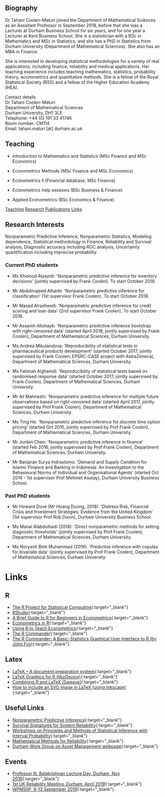 

## Biography

Dr Tahani Coolen-Maturi joined the Department of Mathematical Sciences as an Assistant Professor in September 2018, before that she was a Lecturer at Durham Business School for six years, and for one year a Lecturer at Kent Business School. She is a statistician with a BSc in Mathematics and MSc in Statistics, and she has a PhD in Statistics from Durham University (Department of Mathematical Sciences). She also has an MBA in Finance.

She is interested in developing statistical methodologies for a variety of real applications, including finance, reliability and medical applications. Her teaching experience includes teaching mathematics, statistics, probability theory, econometrics and quantitative methods. She is a fellow of the Royal Statistical Society (RSS) and a fellow of the Higher Education Academy (HEA).



Contact details  
Dr Tahani Coolen-Maturi  
Department of Mathematical Sciences  
Durham University, DH1 3LE  
Telephone: +44 (0) 191 33 41746  
Room number: CM114  
Email:  tahani.maturi [at] durham.ac.uk


## Teaching
 
- Introduction to Mathematics and Statistics (MSc Finance and MSc Economics)

- Econometrics Methods (MSc Finance and MSc Economics)

- Econometrics II (Financial database, MSc Finance)

- Econometrics help sessions (BSc Business & Finance)

- Applied Econometrics (BSc Economics & Finance)

[Teaching](teaching.md) [Research](research.md) [Publications](publications.md)  [Links](links)

## Research Interests

Nonparametric Predictive Inference, Nonparametric Statistics, Modeling dependence, Statistical methodology in Finance, Reliability and Survival analysis, Diagnostic accuracy including ROC analysis, Uncertainty quantification including imprecise probability.


### Current PhD students


- Ms Kholood Alyazidi: 'Nonparametric predictive inference for inventory decisions' (jointly supervised by Frank Coolen). To start October 2018.

- Mr Abdulmajeed Alharbi: 'Nonparametric predictive inference for classification' (1st supervisor Frank Coolen). To start October 2018.

- Mr Masad Alrasheedi: 'Nonparametric predictive inference for credit scoring and loan data' (2nd supervisor Frank Coolen). To start October 2018.

- Mr Assamh Alluhayb: 'Nonparametric predictive inference bootstrap with right-censored data' (started April 2018, jointly supervised by Frank Coolen), Department of Mathematical Sciences, Durham University.

- Ms Andrea Mikulandova: 'Reproducibility of statistical tests in pharmaceutical products development' (started October 2017, jointly supervised by Frank Coolen; EPSRC-CASE project with AstraZeneca), Department of Mathematical Sciences, Durham University.

- Ms Fatimah Alghamdi: 'Reproducibility of statistical tests based on randomised response data' (started October 2017, jointly supervised by Frank Coolen), Department of Mathematical Sciences, Durham University.

- Mr Ali Mahnashi: 'Nonparametric predictive inference for multiple future observations based on right-censored data' (started April 2017, jointly supervised by Prof Frank Coolen), Department of Mathematical Sciences, Durham University.

- Ms Ting He: 'Nonparametric predictive inference for discrete time option pricing' (started Oct 2015, jointly supervised by Prof Frank Coolen), Department of Mathematical Sciences, Durham University.

- Mr Junbin Chen: 'Nonparametric predictive inference in finance' (started Feb 2016, jointly supervised by Prof Frank Coolen), Department of Mathematical Sciences, Durham University.

- Mr Banjaran Surya Indrastomo: 'Demand and Supply Condition for Islamic Finance and Banking in Indonesia: An Investigation to the Behavioural Norms of Individual and Organisational Agents’ (started Oct 2014 - 1st supervisor Prof Mehmet Asutay), Durham University Business School.



### Past PhD students

- Mr Howard Dove (Mr Hoang Duong, 2018): 'Distress Risk, Financial Crisis and Investment Strategies: Evidence from the United Kingdom' (1st supervisor Prof Rob Dixon), Durham University Business School.

- Ms Manal Alabdulhadi (2018): 'Direct nonparametric methods for setting diagnostic thresholds' (jointly supervised by Prof Frank Coolen), Department of Mathematical Sciences, Durham University.

- Ms Noryanti Binti Muhammad (2016). 'Predictive inference with copulas for bivariate data' (jointly supervised by Prof Frank Coolen), Department of Mathematical Sciences, Durham University.





# Links
## R
- [The R Project for Statistical Computing](https://www.r-project.org){:target="_blank"}
- [RStudio](http://www.rstudio.com/){:target="_blank"}
- [A Brief Guide to R for Beginners in Econometrics](http://homes.chass.utoronto.ca/~jmaheu/4050/R_intro.pdf){:target="_blank"}
- [Econometrics in R](http://cran.r-project.org/doc/contrib/Farnsworth-EconometricsInR.pdf){:target="_blank"}
- [Using R to Teach Econometrics](http://www.robjhyndman.com/papers/R.pdf){:target="_blank"}
- [The R Commander](http://www.rcommander.com/){:target="_blank"}
- [The R Commander: A Basic-Statistics Graphical User Interface to R (by John Fox)](https://www.jstatsoft.org/article/view/v014i09/v14i09.pdf){:target="_blank"}
 
## Latex
 
- [LaTeX – A document preparation system](http://www.latex-project.org/){:target="_blank"}
- [LaTeX Graphics for R (tikzDevice)](http://cran.r-project.org/web/packages/tikzDevice/vignettes/tikzDevice.pdf){:target="_blank"}
- [Combining R and LaTeX (Sweave)](http://www.ics.uci.edu/~vqnguyen/talks/SweaveSeminaR.pdf){:target="_blank"}
- [How to include an SVG image in LaTeX (using Inkscape)](http://mirror.ox.ac.uk/sites/ctan.org/info/svg-inkscape/InkscapePDFLaTeX.pdf){:target="_blank"}


## Useful Links

- [Nonparametric Predictive Inference](http://www.npi-statistics.com/){:target="_blank"}
- [Survival Signatures for System Reliability](http://maths.dur.ac.uk/stats/people/fc/survsign.html){:target="_blank"}
- [Workshops on Principles and Methods of Statistical Inference with Interval Probability](http://maths.dur.ac.uk/stats/people/fc/wpmsiip.html){:target="_blank"}
- [Mathematical Methods for Reliability](http://maths.dur.ac.uk/stats/people/fc/LMS-Reliability.html){:target="_blank"}
- [Durham Work Group on Asset Management webpage](http://maths.dur.ac.uk/stats/people/fc/assetmanagement.html){:target="_blank"}


## Events
- [Professor N. Balakrishnan Lecture Day, Durham, Nov 2018](http://tahanimaturi.com/events/Bala2018.html){:target="_blank"}
- [1st UK Reliability Meeting, Durham, April 2019](http://www.maths.dur.ac.uk/stats/uk-reliability/){:target="_blank"}
- [WPMSIIP, 9-13 September 2019](http://www.maths.dur.ac.uk/stats/wpmsiip2019/){:target="_blank"}




